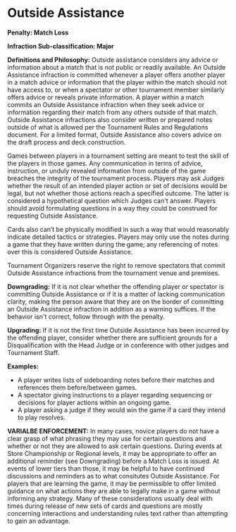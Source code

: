 # Outside Assistance

**Penalty: Match Loss**

**Infraction Sub-classification: Major**



**Definitions and Philosophy:** Outside assistance considers any advice or information about a match that is not public or readily available. An Outside Assistance infraction is committed whenever a player offers another player in a match advice or information that the player within the match should not have access to, or when a spectator or other tournament member similarly offers advice or reveals private information. A player within a match commits an Outside Assistance infraction when they seek advice or information regarding their match from any others outside of that match. Outside Assistance infractions also consider written or prepared notes outside of what is allowed per the Tournament Rules and Regulations document. For a limited format, Outside Assistance also covers advice on the draft process and deck construction.

Games between players in a tournament setting are meant to test the skill of the players in those games. Any communication in terms of advice, instruction, or unduly revealed information from outside of the game breaches the integrity of the tournament process. Players may ask Judges whether the result of an intended player action or set of decisions would be legal, but not whether those actions reach a specified outcome. The latter is considered a hypothetical question which Judges can't answer. Players should avoid formulating questions in a way they could be construed for requesting Outside Assistance.

Cards also can’t be physically modified in such a way that would reasonably indicate detailed tactics or strategies. Players may only use the notes during a game that they have written during the game; any referencing of notes over this is considered Outside Assistance.

Tournament Organizers reserve the right to remove spectators that commit Outside Assistance infractions from the tournament venue and premises.



**Downgrading:** If it is not clear whether the offending player or spectator is committing Outside Assistance or if it is a matter of lacking communication clarity, making the person aware that they are on the border of committing an Outside Assistance infraction in addition as a warning suffices. If the behavior isn't correct, follow through with the penalty.



**Upgrading:** If it is not the first time Outside Assistance has been incurred by the offending player, consider whether there are sufficient grounds for a Disqualification with the Head Judge or in conference with other judges and Tournament Staff.



**Examples:**&#x20;

* A player writes lists of sideboarding notes before their matches and references them before/between games.
* A spectator giving instructions to a player regarding sequencing or decisions for player actions within an ongoing game.
* A player asking a judge if they would win the game if a card they intend to play resolves.



**VARIALBE ENFORCEMENT:** In many cases, novice players do not have a clear grasp of what phrasing they may use for certain questions and whether or not they are allowed to ask certain questions. During events at Store Championship or Regional levels, it may be appropriate to offer an additional reminder (see Downgrading) before a Match Loss is issued. At events of lower tiers than those, it may be helpful to have continued discussions and reminders as to what consitutes Outside Assistance. For players that are learning the game, it may be permissible to offer limited guidance on what actions they are able to legally make in a game without informing any strategy. Many of these considerations usually deal with times during release of new sets of cards and questions are mostly concerning interactions and understanding rules text rather than attempting to gain an advantage.
